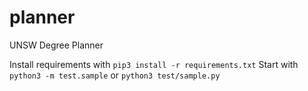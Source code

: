# planner

UNSW Degree Planner

Install requirements with `pip3 install -r requirements.txt`
Start with `python3 -m test.sample` or `python3 test/sample.py`
